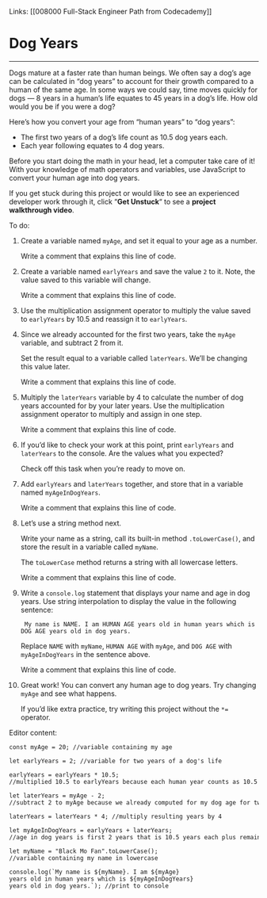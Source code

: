 Links:  [[008000 Full-Stack Engineer Path from Codecademy]]
# Dog Years
---
Dogs mature at a faster rate than human beings. We often say a dog’s age can be calculated in “dog years” to account for their growth compared to a human of the same age. In some ways we could say, time moves quickly for dogs — 8 years in a human’s life equates to 45 years in a dog’s life. How old would you be if you were a dog?

Here’s how you convert your age from “human years” to “dog years”:

-   The first two years of a dog’s life count as 10.5 dog years each.
-   Each year following equates to 4 dog years.

Before you start doing the math in your head, let a computer take care of it! With your knowledge of math operators and variables, use JavaScript to convert your human age into dog years.

If you get stuck during this project or would like to see an experienced developer work through it, click “**Get Unstuck**“ to see a **project walkthrough video**.

To do:
1. Create a variable named `myAge`, and set it equal to your age as a number.
	
	Write a comment that explains this line of code.

2. Create a variable named `earlyYears` and save the value `2` to it. Note, the value saved to this variable will change.
	
	Write a comment that explains this line of code.

3. Use the multiplication assignment operator to multiply the value saved to `earlyYears` by 10.5 and reassign it to `earlyYears`.

4. Since we already accounted for the first two years, take the `myAge` variable, and subtract 2 from it.
	
	Set the result equal to a variable called `laterYears`. We’ll be changing this value later.
	
	Write a comment that explains this line of code.

5. Multiply the `laterYears` variable by 4 to calculate the number of dog years accounted for by your later years. Use the multiplication assignment operator to multiply and assign in one step.
	
	Write a comment that explains this line of code.

6. If you’d like to check your work at this point, print `earlyYears` and `laterYears` to the console. Are the values what you expected?
	
	Check off this task when you’re ready to move on.

7. Add `earlyYears` and `laterYears` together, and store that in a variable named `myAgeInDogYears`.
	
	Write a comment that explains this line of code.

8. Let’s use a string method next.
	
	Write your name as a string, call its built-in method `.toLowerCase()`, and store the result in a variable called `myName`.
	
	The `toLowerCase` method returns a string with all lowercase letters.
	
	Write a comment that explains this line of code.

9. Write a `console.log` statement that displays your name and age in dog years. Use string interpolation to display the value in the following sentence:

		My name is NAME. I am HUMAN AGE years old in human years which is DOG AGE years old in dog years.
		
	Replace `NAME` with `myName`, `HUMAN AGE` with `myAge`, and `DOG AGE` with `myAgeInDogYears` in the sentence above.
	
	Write a comment that explains this line of code.

10. Great work! You can convert any human age to dog years. Try changing `myAge` and see what happens.
	
	If you’d like extra practice, try writing this project without the `*=` operator.

Editor content:

	const myAge = 20; //variable containing my age
	
	let earlyYears = 2; //variable for two years of a dog's life
	
	earlyYears = earlyYears * 10.5; //multiplied 10.5 to earlyYears because each human year counts as 10.5 dog years
	
	let laterYears = myAge - 2; //subtract 2 to myAge because we already computed for my dog age for two years
	
	laterYears = laterYears * 4; //multiply resulting years by 4
	
	let myAgeInDogYears = earlyYears + laterYears; //age in dog years is first 2 years that is 10.5 years each plus remaining years multiplied by 4
	
	let myName = "Black Mo Fan".toLowerCase(); //variable containing my name in lowercase
	
	console.log(`My name is ${myName}. I am ${myAge} years old in human years which is ${myAgeInDogYears} years old in dog years.`); //print to console